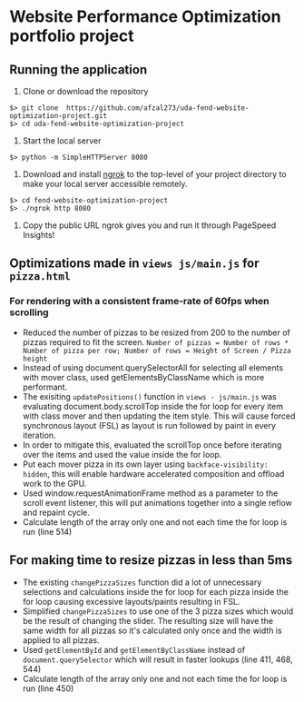 # Website Performance Optimization portfolio project

## Running the application

1. Clone or download the repository
  ```
  $> git clone  https://github.com/afzal273/uda-fend-website-optimization-project.git
  $> cd uda-fend-website-optimization-project
  ```

1. Start the local server
  ```
  $> python -m SimpleHTTPServer 8080
  ```

1. Download and install [ngrok](https://ngrok.com/) to the top-level of your project directory to make your local server accessible remotely.
  ```
  $> cd fend-website-optimization-project
  $> ./ngrok http 8080
  ```

1. Copy the public URL ngrok gives you and run it through PageSpeed Insights!



## Optimizations made in `views js/main.js` for `pizza.html`

### For rendering with a consistent frame-rate of 60fps when scrolling

- Reduced the number of pizzas to be resized from 200 to the number of pizzas required to fit the screen. `Number of pizzas = Number of rows * Number of pizza per row; Number of rows = Height of Screen / Pizza height`
- Instead of using document.querySelectorAll for selecting all elements with mover class, used getElementsByClassName which is more performant.
- The exisiting `updatePositions()` function in `views - js/main.js` was evaluating document.body.scrollTop inside the for loop for every item with class mover and then 
updating the item style. This will cause forced synchronous layout (FSL) as layout is run followed by paint in every iteration.
- In order to mitigate this, evaluated the scrollTop once before iterating over the items and used the value inside the for loop.
- Put each mover pizza in its own layer using `backface-visibility: hidden`, this will enable hardware accelerated composition and offload work to the GPU.
- Used window.requestAnimationFrame method as a parameter to the scroll event listener, this will put animations together into a single reflow and repaint cycle.
- Calculate length of the array only one and not each time the for loop is run (line 514)

## For making time to resize pizzas in less than 5ms
- The existing `changePizzaSizes` function did a lot of unnecessary selections and calculations inside the for loop for each pizza inside the for loop causing excessive layouts/paints resulting in FSL.
- Simplified `changePizzaSizes` to use one of the 3 pizza sizes which would be the result of changing the slider. The resulting size will have the same width for all pizzas so it's calculated only once and the width is applied to all pizzas.
- Used `getElementById` and `getElementByClassName` instead of `document.querySelector` which will result in faster lookups (line 411, 468, 544)
- Calculate length of the array only one and not each time the for loop is run (line 450)
